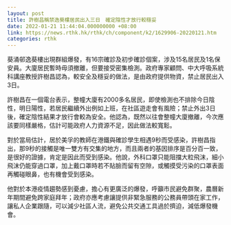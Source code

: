 ```yaml
---
layout: post
title: 許樹昌稱禁逸葵樓居民出入三日　確定陰性才放行較穩妥
date: 2022-01-21 11:44:04.000000000 +08:00
link: https://news.rthk.hk/rthk/ch/component/k2/1629906-20220121.htm
categories: rthk
---
```


葵涌邨逸葵樓出現群組爆發，有16宗確診及初步確診個案，涉及15名居民及1名保安員。大廈居民暫時毋須撤離，但要接受密集檢測。政府專家顧問、中大呼吸系統科講座教授許樹昌認為，較安全及穩妥的做法，是由政府提供物資，禁止居民出入3日。

許樹昌在一個電台表示，整幢大廈有2000多名居民，即使檢測也不排除今日陰性，明日陽性，若居民繼續外出例如上班，在社區遊走會有風險；禁止外出3日後，確定陰性結果才放行會較為安全。他認為，既然以往會整幢大廈撤離，今次應該要同樣嚴格，估計可能政府人力資源不足，因此做法較寬鬆。

對於當局估計，居於美孚的教師在港鐵與確診學生相遇9秒而受感染，許樹昌指出，那9秒的接觸是唯一雙方有交集的地方，而且兩者的基因排序是百分百一致，是很好的證據，肯定是因此而受到感染。他說，外科口罩只能阻擋大粒飛沫，細小飛沫仍能穿過口罩，加上戴口罩時若不貼臉而留有空隙，或觸摸受污染的口罩表面再觸碰眼鼻，也有機會受到感染。

他對於本港疫情趨勢感到憂慮，擔心有更廣泛的爆發，呼籲市民避免群聚，農曆新年期間避免跨家庭拜年；政府亦應考慮讓提供非緊急服務的公務員帶頭在家工作，讓私人企業跟隨，可以減少社區人流，避免公共交通工具過於擠迫，減低爆發機會。
